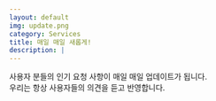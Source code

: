 ```yaml
---
layout: default
img: update.png
category: Services
title: 매일 매일 새롭게!
description: |
---
```

  사용자 분들의 인기 요청 사항이 매일 매일 업데이트가 됩니다.<br>
  우리는 항상 사용자들의 의견을 듣고 반영합니다.